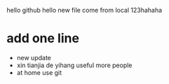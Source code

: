 hello github
hello new file come from local
123hahaha
# add one line
* new update
* xin tianjia de yihang useful more people
* at home use git
